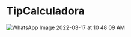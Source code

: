 # TipCalculadora
 
![WhatsApp Image 2022-03-17 at 10 48 09 AM](https://user-images.githubusercontent.com/71700525/158793320-95bfa453-bab5-46cd-9b2e-298ac6d57d04.jpeg)
